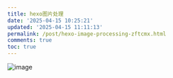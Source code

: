 ```yaml
---
title: hexo图片处理
date: '2025-04-15 10:25:21'
updated: '2025-04-15 11:11:13'
permalink: /post/hexo-image-processing-zftcmx.html
comments: true
toc: true
---
```






![image](assets/image-20250415102554-8wfe13b.png)

‍

